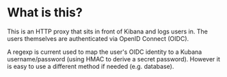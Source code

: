 # What is this?

This is an HTTP proxy that sits in front of Kibana and logs users in. The users themselves are authenticated via OpenID Connect (OIDC).

A regexp is current used to map the user's OIDC identity to a Kubana username/password (using HMAC to derive a secret password). However it is easy to use a different method if needed (e.g. database).

